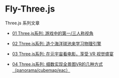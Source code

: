 # Fly-Three.js 

Three.js 系列文章

- [01 Three.js系列: 游戏中的第一/三人称视角](https://qiufeng.blue/three/lesson01.html)

- [02 Three.js系列: 造个海洋球池来学习物理引擎](https://qiufeng.blue/three/lesson02.html)

- [03 Three.js系列: 在元宇宙看电影，享受 VR 视觉盛宴](https://qiufeng.blue/three/lesson03.html)

- [04 Three.js系列: 细数实现全景图VR的几种方式（panorama/cubemap/eac）](https://qiufeng.blue/three/lesson04.html)

